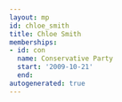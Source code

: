 ```yaml
---
layout: mp
id: chloe_smith
title: Chloe Smith
memberships:
- id: con
  name: Conservative Party
  start: '2009-10-21'
  end: 
autogenerated: true
---
```


